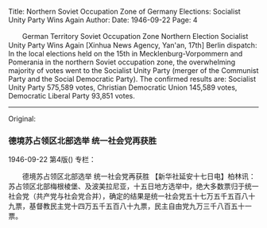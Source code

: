 Title: Northern Soviet Occupation Zone of Germany Elections: Socialist Unity Party Wins Again
Author:
Date: 1946-09-22
Page: 4

　　German Territory Soviet Occupation Zone Northern Election
    Socialist Unity Party Wins Again
    [Xinhua News Agency, Yan'an, 17th] Berlin dispatch: In the local elections held on the 15th in Mecklenburg-Vorpommern and Pomerania in the northern Soviet occupation zone, the overwhelming majority of votes went to the Socialist Unity Party (merger of the Communist Party and the Social Democratic Party). The confirmed results are: Socialist Unity Party 575,589 votes, Christian Democratic Union 145,589 votes, Democratic Liberal Party 93,851 votes.



<hr /> 

Original: 


### 德境苏占领区北部选举  统一社会党再获胜

1946-09-22
第4版()
专栏：

　　德境苏占领区北部选举
    统一社会党再获胜
    【新华社延安十七日电】柏林讯：苏占领区北部梅根棱堡、及波美拉尼亚，十五日地方选举中，绝大多数票归于统一社会党（共产党与社会党合并），确定的结果是统一社会党五十七万五千五百八十九票，基督教民主党十四万五千五百八十九票，民主自由党九万三千八百五十一票。
